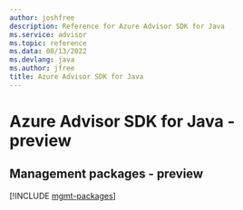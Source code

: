 ```yaml
---
author: joshfree
description: Reference for Azure Advisor SDK for Java
ms.service: advisor
ms.topic: reference
ms.data: 08/13/2022
ms.devlang: java
ms.author: jfree
title: Azure Advisor SDK for Java
---
```

# Azure Advisor SDK for Java - preview

## Management packages - preview
[!INCLUDE [mgmt-packages](advisor-mgmt-index.md)]
